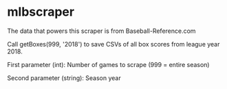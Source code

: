 # mlbscraper

The data that powers this scraper is from Baseball-Reference.com

Call getBoxes(999, '2018') to save CSVs of all box scores from league year 2018.

First parameter (int): Number of games to scrape (999 = entire season)

Second parameter (string): Season year
